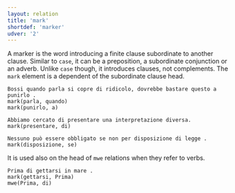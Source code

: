 ```yaml
---
layout: relation
title: 'mark'
shortdef: 'marker'
udver: '2'
---
```


A marker is the word introducing a finite clause subordinate to another clause. Similar to <code>case</code>, it can be a preposition, a subordinate conjunction or an adverb. Unlike <code>case</code> though, it introduces clauses, not complements. The <code>mark</code> element is a dependent of the subordinate clause head.

~~~ sdparse
Bossi quando parla si copre di ridicolo, dovrebbe bastare questo a punirlo . 
mark(parla, quando)
mark(punirlo, a)
~~~
~~~ sdparse
Abbiamo cercato di presentare una interpretazione diversa. 
mark(presentare, di)
~~~
~~~ sdparse
Nessuno può essere obbligato se non per disposizione di legge .
mark(disposizione, se)
~~~

It is used also on the head of <code>mwe</code> relations when they refer to verbs.

~~~ sdparse
Prima di gettarsi in mare . 
mark(gettarsi, Prima)
mwe(Prima, di)
~~~
<!-- Interlanguage links updated St lis 3 20:58:57 CET 2021 -->
